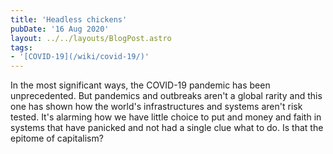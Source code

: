 ```yaml
---
title: 'Headless chickens'
pubDate: '16 Aug 2020'
layout: ../../layouts/BlogPost.astro
tags:
- '[COVID-19](/wiki/covid-19/)'
---
```


In the most significant ways, the COVID-19 pandemic has been unprecedented. But pandemics and outbreaks aren't a global rarity and this one has shown how the world's infrastructures and systems aren't risk tested. It's alarming how we have little choice to put and money and faith in systems that have panicked and not had a single clue what to do. Is that the epitome of capitalism?